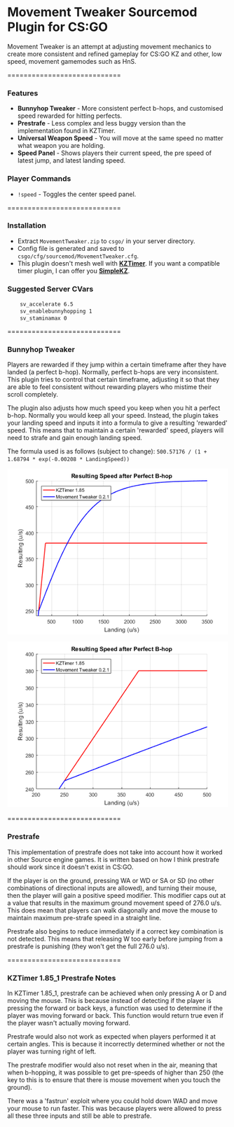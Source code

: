 # Movement Tweaker Sourcemod Plugin for CS:GO

Movement Tweaker is an attempt at adjusting movement mechanics to create more consistent and refined gameplay for CS:GO KZ and other, low speed, movement gamemodes such as HnS.

============================

### Features

 * **Bunnyhop Tweaker** - More consistent perfect b-hops, and customised speed rewarded for hitting perfects.
 * **Prestrafe** - Less complex and less buggy version than the implementation found in KZTimer.
 * **Universal Weapon Speed** - You will move at the same speed no matter what weapon you are holding.
 * **Speed Panel** - Shows players their current speed, the pre speed of latest jump, and latest landing speed.
 
### Player Commands

 * ```!speed``` - Toggles the center speed panel.

============================

### Installation

 * Extract ```MovementTweaker.zip``` to ```csgo/``` in your server directory.
 * Config file is generated and saved to ```csgo/cfg/sourcemod/MovementTweaker.cfg```.
 * This plugin doesn't mesh well with [**KZTimer**](http://github.com/klyve/kztimerglobal). If you want a compatible timer plugin, I can offer you [**SimpleKZ**](https://github.com/danzayau/SimpleKZ).
 
### Suggested Server CVars

```
	sv_accelerate 6.5
	sv_enablebunnyhopping 1
	sv_staminamax 0	
```
 
============================

### Bunnyhop Tweaker

Players are rewarded if they jump within a certain timeframe after they have landed (a perfect b-hop). Normally, perfect b-hops are very inconsistent. This plugin tries to control that certain timeframe, adjusting it so that they are able to feel consistent without rewarding players who mistime their scroll completely.

The plugin also adjusts how much speed you keep when you hit a perfect b-hop. Normally you would keep all your speed. Instead, the plugin takes your landing speed and inputs it into a formula to give a resulting 'rewarded' speed. This means that to maintain a certain 'rewarded' speed, players will need to strafe and gain enough landing speed.

The formula used is as follows (subject to change): ```500.57176 / (1 + 1.68794 * exp(-0.00208 * LandingSpeed))```

![Rewarded Speed Graph](perfspeedgraph1.png?raw=true)

![Rewarded Speed Graph (Zoomed)](perfspeedgraph2.png?raw=true)

============================

### Prestrafe

This implementation of prestrafe does not take into account how it worked in other Source engine games. It is written based on how I think prestrafe should work since it doesn't exist in CS:GO.

If the player is on the ground, pressing WA or WD or SA or SD (no other combinations of directional inputs are allowed), and turning their mouse, then the player will gain a positive speed modifier. This modifier caps out at a value that results in the maximum ground movement speed of 276.0 u/s. This does mean that players can walk diagonally and move the mouse to maintain maximum pre-strafe speed in a straight line.

Prestrafe also begins to reduce immediately if a correct key combination is not detected. This means that releasing W too early before jumping from a prestrafe is punishing (they won't get the full 276.0 u/s).

============================

### KZTimer 1.85_1 Prestrafe Notes

In KZTimer 1.85_1, prestrafe can be achieved when only pressing A or D and moving the mouse. This is because instead of detecting if the player is pressing the forward or back keys, a function was used to determine if the player was moving forward or back. This function would return true even if the player wasn't actually moving forward.

Prestrafe would also not work as expected when players performed it at certain angles. This is because it incorrectly determined whether or not the player was turning right of left.

The prestrafe modifier would also not reset when in the air, meaning that when b-hopping, it was possible to get pre-speeds of higher than 250 (the key to this is to ensure that there is mouse movement when you touch the ground).

There was a 'fastrun' exploit where you could hold down WAD and move your mouse to run faster. This was because players were allowed to press all these three inputs and still be able to prestrafe.